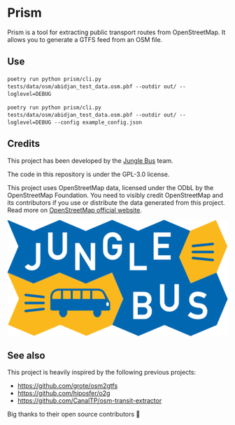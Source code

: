 # Prism

Prism is a tool for extracting public transport routes from OpenStreetMap. It allows you to generate a GTFS feed from an OSM file.

## Use

`poetry run python prism/cli.py tests/data/osm/abidjan_test_data.osm.pbf --outdir out/ --loglevel=DEBUG`

`poetry run python prism/cli.py tests/data/osm/abidjan_test_data.osm.pbf --outdir out/ --loglevel=DEBUG --config example_config.json`

## Credits

This project has been developed by the [Jungle Bus](http://junglebus.io/) team.

The code in this repository is under the GPL-3.0 license.

This project uses OpenStreetMap data, licensed under the ODbL by the OpenStreetMap Foundation. You need to visibly credit OpenStreetMap and its contributors if you use or distribute the data generated from this project. Read more on [OpenStreetMap official website](https://www.openstreetmap.org/copyright).

![Jungle Bus Logo](https://github.com/Jungle-Bus/resources/raw/master/logo/Logo_Jungle_Bus.png)

## See also

This project is heavily inspired by the following previous projects:
* https://github.com/grote/osm2gtfs
* https://github.com/hiposfer/o2g
* https://github.com/CanalTP/osm-transit-extractor

Big thanks to their open source contributors :sparkling_heart:

